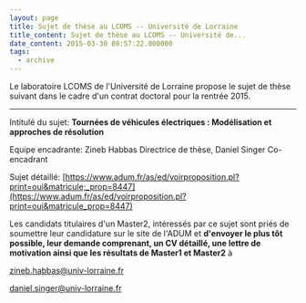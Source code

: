 ```yaml
---
layout: page
title: Sujet de thèse au LCOMS -- Université de Lorraine
title_content: Sujet de thèse au LCOMS -- Université de...
date_content: 2015-03-30 08:57:22.000000
tags:
  - archive
---
```

Le laboratoire LCOMS de l'Université de Lorraine propose le sujet de thèse
suivant dans le cadre d'un contrat doctoral pour la rentrée 2015.



 ****



Intitulé du sujet: **Tournées de véhicules électriques : Modélisation et
approches de résolution**





Equipe encadrante: Zineb Habbas Directrice de thèse, Daniel Singer Co-
encadrant





Sujet détaillé:
[https://www.adum.fr/as/ed/voirproposition.pl?print=oui&matricule;_prop=8447](https://www.adum.fr/as/ed/voirproposition.pl?print=oui&matricule_prop=8447)





Les candidats titulaires d'un Master2, intéressés par ce sujet sont priés de
soumettre leur candidature sur le site de l'ADUM et **d'envoyer le plus tôt
possible, leur demande comprenant, un CV détaillé, une lettre de motivation
ainsi que les résultats de Master1 et Master2** à



[zineb.habbas@univ-lorraine.fr](mailto:zineb.habbas@univ-lorraine.fr)



[daniel.singer@univ-lorraine.fr](mailto:daniel.singer@univ-lorraine.fr)

